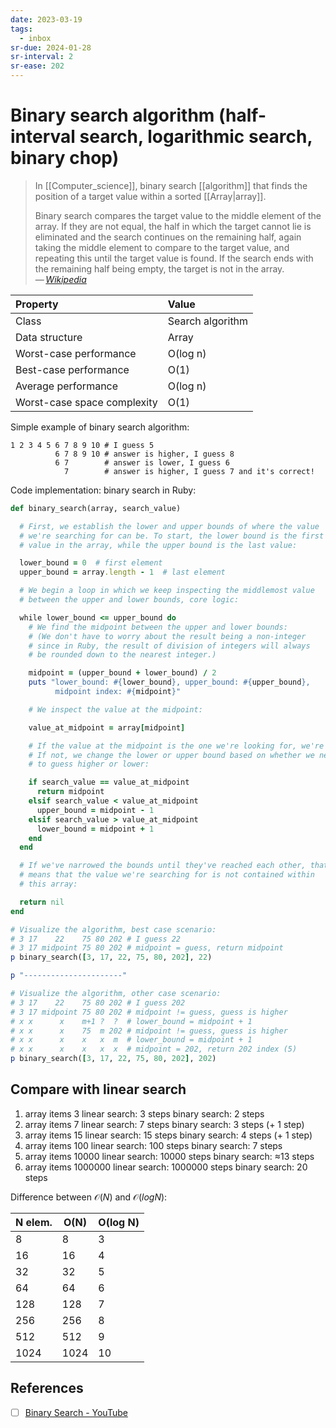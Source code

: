 ```yaml
---
date: 2023-03-19
tags:
  - inbox
sr-due: 2024-01-28
sr-interval: 2
sr-ease: 202
---
```


# Binary search algorithm (half-interval search, logarithmic search, binary chop)

> In [[Computer_science]], binary search [[algorithm]] that finds the position
> of a target value within a sorted [[Array|array]].
>
> Binary search compares the target value to the middle element of the array. If
> they are not equal, the half in which the target cannot lie is eliminated and
> the search continues on the remaining half, again taking the middle element to
> compare to the target value, and repeating this until the target value is
> found. If the search ends with the remaining half being empty, the target is
> not in the array.\
> — <cite>[Wikipedia](https://en.wikipedia.org/wiki/Binary_search_algorithm)</cite>

| Property                    | Value            |
| :-------------------------- | :--------------- |
| Class                       | Search algorithm |
| Data structure              | Array            |
| Worst-case performance      | O(log n)         |
| Best-case performance       | O(1)             |
| Average performance         | O(log n)         |
| Worst-case space complexity | O(1)             |

Simple example of binary search algorithm:
```
1 2 3 4 5 6 7 8 9 10 # I guess 5
          6 7 8 9 10 # answer is higher, I guess 8
          6 7        # answer is lower, I guess 6
            7        # answer is higher, I guess 7 and it's correct!
```


Code implementation: binary search in Ruby:

```ruby
def binary_search(array, search_value)

  # First, we establish the lower and upper bounds of where the value
  # we're searching for can be. To start, the lower bound is the first
  # value in the array, while the upper bound is the last value:

  lower_bound = 0  # first element
  upper_bound = array.length - 1  # last element

  # We begin a loop in which we keep inspecting the middlemost value
  # between the upper and lower bounds, core logic:

  while lower_bound <= upper_bound do
    # We find the midpoint between the upper and lower bounds:
    # (We don't have to worry about the result being a non-integer
    # since in Ruby, the result of division of integers will always
    # be rounded down to the nearest integer.)

    midpoint = (upper_bound + lower_bound) / 2
    puts "lower_bound: #{lower_bound}, upper_bound: #{upper_bound},
          midpoint index: #{midpoint}"

    # We inspect the value at the midpoint:

    value_at_midpoint = array[midpoint]

    # If the value at the midpoint is the one we're looking for, we're done.
    # If not, we change the lower or upper bound based on whether we need
    # to guess higher or lower:

    if search_value == value_at_midpoint
      return midpoint
    elsif search_value < value_at_midpoint
      upper_bound = midpoint - 1
    elsif search_value > value_at_midpoint
      lower_bound = midpoint + 1
    end
  end

  # If we've narrowed the bounds until they've reached each other, that
  # means that the value we're searching for is not contained within
  # this array:

  return nil
end

# Visualize the algorithm, best case scenario:
# 3 17    22    75 80 202 # I guess 22
# 3 17 midpoint 75 80 202 # midpoint = guess, return midpoint
p binary_search([3, 17, 22, 75, 80, 202], 22)

p "----------------------"

# Visualize the algorithm, other case scenario:
# 3 17    22    75 80 202 # I guess 202
# 3 17 midpoint 75 80 202 # midpoint != guess, guess is higher
# x x      x    m+1 ?  ?  # lower_bound = midpoint + 1
# x x      x    75  m 202 # midpoint != guess, guess is higher
# x x      x    x   x  m  # lower_bound = midpoint + 1
# x x      x    x   x  x  # midpoint = 202, return 202 index (5)
p binary_search([3, 17, 22, 75, 80, 202], 202)
```

## Compare with linear search

1. array items 3
   linear search: 3 steps
   binary search: 2 steps
2. array items 7
   linear search: 7 steps
   binary search: 3 steps (+ 1 step)
3. array items 15
   linear search: 15 steps
   binary search: 4 steps (+ 1 step)
4. array items 100
   linear search: 100 steps
   binary search: 7 steps
5. array items 10000
   linear search: 10000 steps
   binary search: ≈13 steps
6. array items 1000000
   linear search: 1000000 steps
   binary search: 20 steps

Difference between $\mathcal{O}(N)$ and $\mathcal{O}(log N)$:

| N elem. | O(N)   | O(log N) |
|---------|--------|----------|
| 8       | 8      | 3        |
| 16      | 16     | 4        |
| 32      | 32     | 5        |
| 64      | 64     | 6        |
| 128     | 128    | 7        |
| 256     | 256    | 8        |
| 512     | 512    | 9        |
| 1024    | 1024   | 10       |


## References

- [ ] [Binary Search - YouTube](https://www.youtube.com/watch?v=D5SrAga1pno)

